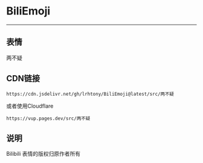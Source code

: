 # BiliEmoji
---
## 表情
两不疑
## CDN链接
```
https://cdn.jsdelivr.net/gh/lrhtony/BiliEmoji@latest/src/两不疑
```
或者使用Cloudflare
```
https://vup.pages.dev/src/两不疑
```
## 说明
Bilibili 表情的版权归原作者所有
